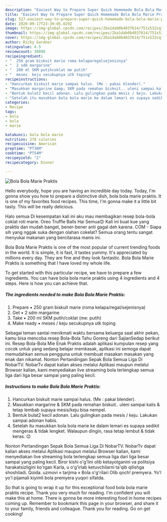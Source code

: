 ```yaml
---
description: "Easiest Way to Prepare Super Quick Homemade Bola Bola Marie Praktis"
title: "Easiest Way to Prepare Super Quick Homemade Bola Bola Marie Praktis"
slug: 527-easiest-way-to-prepare-super-quick-homemade-bola-bola-marie-praktis
date: 2020-09-17T23:39:05.029Z
image: https://img-global.cpcdn.com/recipes/2ba1dab0b4037614/751x532cq70/bola-bola-marie-praktis-foto-resep-utama.jpg
thumbnail: https://img-global.cpcdn.com/recipes/2ba1dab0b4037614/751x532cq70/bola-bola-marie-praktis-foto-resep-utama.jpg
cover: https://img-global.cpcdn.com/recipes/2ba1dab0b4037614/751x532cq70/bola-bola-marie-praktis-foto-resep-utama.jpg
author: Ricky Gardner
ratingvalue: 4.5
reviewcount: 30898
recipeingredient:
- "  250 gram biskuit marie roma kelaparegalsejenisnya"
- "  2 sdm margarine"
- "  200 ml SKM putihcoklat me putih"
- "  meses  keju secukupnya utk toping"
recipeinstructions:
- "Hancurkan biskuit marie sampai halus. (Me : pakai blender)."
- "Masukkan margarine &amp; SKM pada remahan biskuit.. uleni sampai kalis &amp; tetap lembab supaya mesis/keju bisa nempel."
- "Bentuk bulat2 kecil adonan. Lalu gulingkan pada mesis / keju. Lakukan sampai adonan habis."
- "Setelah itu masukkan bola bola marie ke dalam lemari es supaya sedikit mengeras &amp; tidak lengket. Walaupun dingin, rasa tetap lembut &amp; tidak keras. 😉"
categories:
- Recipe
tags:
- bola
- bola
- marie

katakunci: bola bola marie 
nutrition: 278 calories
recipecuisine: American
preptime: "PT36M"
cooktime: "PT54M"
recipeyield: "2"
recipecategory: Dinner

---
```



![Bola Bola Marie Praktis](https://img-global.cpcdn.com/recipes/2ba1dab0b4037614/751x532cq70/bola-bola-marie-praktis-foto-resep-utama.jpg)

Hello everybody, hope you are having an incredible day today. Today, I'm gonna show you how to prepare a distinctive dish, bola bola marie praktis. It is one of my favorites food recipes. This time, I'm gonna make it a little bit tasty. This will be really delicious.

Halo semua Di kesempatan kali ini aku mau membagikan resep bola-bola coklat roti marie. Oreo Truffle Balls Hai Semua😊 Kali ini buat kue yang praktis dan mudah banget, bener-bener anti gagal deh karena. COM - Siapa sih yang nggak suka dengan olahan cokelat? Semua orang tentu sangat menyukai makanan yang bercitarasa manis ini.

Bola Bola Marie Praktis is one of the most popular of current trending foods in the world. It is simple, it is fast, it tastes yummy. It's appreciated by millions every day. They are fine and they look fantastic. Bola Bola Marie Praktis is something that I have loved my whole life.


To get started with this particular recipe, we have to prepare a few ingredients. You can have bola bola marie praktis using 4 ingredients and 4 steps. Here is how you can achieve that.

<!--inarticleads1-->

##### The ingredients needed to make Bola Bola Marie Praktis:

1. Prepare  ▪ 250 gram biskuit marie (roma kelapa/regal/sejenisnya)
1. Get  ▪ 2 sdm margarine
1. Take  ▪ 200 ml SKM putih/coklat (me: putih)
1. Make ready  ▪ meses / keju secukupnya utk toping


Sebagai teman santai menikmati waktu bersama keluarga saat akhir pekan, kamu bisa mencoba resep Bola-Bola Tahu Goreng dari SajianSedap berikut ini. Resep Bola-Bola Mie Enak Praktis adalah aplikasi kumpulan resep yang cocok untuk yang sedang belajar memkasak, aplikasi ini semoga dapat memudahkan semua pengguna untuk membuat masakan masakan yang enak dan nikamat. Nonton Pertandingan Sepak Bola Semua Liga Di NobarTV. NobarTv dapat kalian akses melalui Aplikasi maupun melalui Browser kalian, kami menyediakan live streaming bola terlengkap semua liga dari liga besar sampai yang paling kecil. 

<!--inarticleads2-->

##### Instructions to make Bola Bola Marie Praktis:

1. Hancurkan biskuit marie sampai halus. (Me : pakai blender).
1. Masukkan margarine &amp; SKM pada remahan biskuit.. uleni sampai kalis &amp; tetap lembab supaya mesis/keju bisa nempel.
1. Bentuk bulat2 kecil adonan. Lalu gulingkan pada mesis / keju. Lakukan sampai adonan habis.
1. Setelah itu masukkan bola bola marie ke dalam lemari es supaya sedikit mengeras &amp; tidak lengket. Walaupun dingin, rasa tetap lembut &amp; tidak keras. 😉


Nonton Pertandingan Sepak Bola Semua Liga Di NobarTV. NobarTv dapat kalian akses melalui Aplikasi maupun melalui Browser kalian, kami menyediakan live streaming bola terlengkap semua liga dari liga besar sampai yang paling kecil. Biror kishi o&#39;g&#39;lini olib ketayotganini va politsiya harakatsizligini ko&#39;rgan Karla, u o&#39;g&#39;irlab ketuvchilarni ta&#39;qib qilishga shoshiladi. Qoida. uzmovi » tarjima » Bola o&#39;g&#39;rilari Olib qoch! premyera. Yo&#39;l yo&#39;l pijamali kiyimli bola premyera yuqori sifatda. 

So that is going to wrap it up for this exceptional food bola bola marie praktis recipe. Thank you very much for reading. I'm confident you will make this at home. There is gonna be more interesting food in home recipes coming up. Remember to bookmark this page in your browser, and share it to your family, friends and colleague. Thank you for reading. Go on get cooking!
